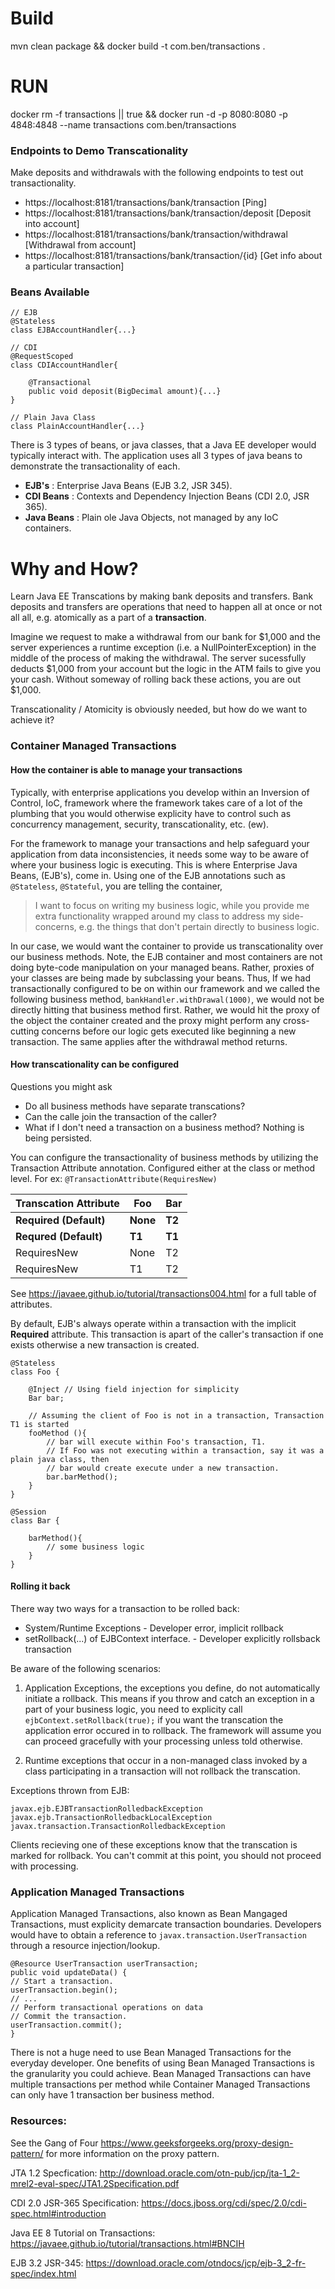 # Build
mvn clean package && docker build -t com.ben/transactions .

# RUN
docker rm -f transactions || true && docker run -d -p 8080:8080 -p 4848:4848 --name transactions com.ben/transactions


### Endpoints to Demo Transcationality

Make deposits and withdrawals with the following endpoints to test out transactionality.


- https://localhost:8181/transactions/bank/transaction [Ping]
- https://localhost:8181/transactions/bank/transaction/deposit [Deposit into account]
- https://localhost:8181/transactions/bank/transaction/withdrawal [Withdrawal from account]
- https://localhost:8181/transactions/bank/transaction/{id} [Get info about a particular transaction]


### Beans Available
```
// EJB
@Stateless
class EJBAccountHandler{...}

// CDI
@RequestScoped
class CDIAccountHandler{

    @Transactional
    public void deposit(BigDecimal amount){...}
}

// Plain Java Class
class PlainAccountHandler{...}
```

There is 3 types of beans, or java classes, that a Java EE developer would typically interact with. The application uses all 3 types of java beans to demonstrate the transactionality of each.
- **EJB's** : Enterprise Java Beans (EJB 3.2, JSR 345).
- **CDI Beans** : Contexts and Dependency Injection Beans (CDI 2.0, JSR 365).
- **Java Beans** : Plain ole Java Objects, not managed by any IoC containers.

# Why and How?

Learn Java EE Transcations by making bank deposits and transfers. Bank deposits and transfers are
operations that need to happen all at once or not all all, e.g. atomically as a part of a **transaction**. 

Imagine we request to make a withdrawal from our bank for $1,000 and the server experiences a runtime exception (i.e. a NullPointerException) in the middle of the process of making the withdrawal. The server sucessfully deducts $1,000 from your account but the logic in the ATM fails to give you your cash. Without someway of rolling back these actions, you are out $1,000. 

Transcationality / Atomicity is obviously needed, but how do we want to achieve it?

### Container Managed Transactions

#### How the container is able to manage your transactions
Typically, with enterprise applications you develop within an Inversion of Control, IoC, framework where the framework takes care of a lot of the plumbing that you would otherwise explicity have to control such as concurrency management, security, transcationality, etc. (ew).

For the framework to manage your transactions and help safeguard your application from data inconsistencies, it needs some way to be aware of where your business logic is executing. This is where Enterprise Java Beans, (EJB's), come in. Using one of the EJB annotations such as ```@Stateless```, ```@Stateful```, you are telling the container,
 > I want to focus on writing my business logic, while you provide me extra functionality wrapped around my class to address my side-concerns, e.g. the things that don't pertain directly to business logic.

 In our case, we would want the container to provide us transcationality over our business methods. Note, the EJB container and most containers are not doing byte-code manipulation on your managed beans. Rather, proxies of your classes are being made by subclassing your beans. Thus, If we had transactionally configured to be on within our framework and we called the following business method, ```bankHandler.withDrawal(1000)```, we would not be directly hitting that business method first. Rather, we would hit the proxy of the object the container created and the proxy might perform any cross-cutting concerns before our logic gets executed like beginning a new transaction. The same applies after the withdrawal method returns.

#### How transcationality can be configured
Questions you might ask 
- Do all business methods have separate transcations? 
- Can the calle join the transaction of the caller?
- What if I don't need a transaction on a business method? Nothing is being persisted.

You can configure the transactionality of business methods by utilizing the Transaction Attribute annotation. Configured either at the class or method level. For ex: ```@TransactionAttribute(RequiresNew)```

| Transcation Attribute | Foo | Bar |
|------------------------|-----|-----|
| **Required (Default)** | **None**| **T2**  |
| **Requred (Default)** | **T1** | **T1** |
| RequiresNew | None | T2 |
| RequiresNew | T1 | T2 |

See https://javaee.github.io/tutorial/transactions004.html for a full table of attributes.

By default, EJB's always operate within a transaction with the implicit **Required** attribute. This transaction is apart of the caller's transaction if one exists otherwise a new transaction is created. 

```
@Stateless
class Foo {

	@Inject // Using field injection for simplicity
	Bar bar;

	// Assuming the client of Foo is not in a transaction, Transaction T1 is started
	fooMethod (){
		// bar will execute within Foo's transaction, T1.
		// If Foo was not executing within a transaction, say it was a plain java class, then 
		// bar would create execute under a new transaction.
		bar.barMethod(); 
	}
}

@Session
class Bar {

	barMethod(){
		// some business logic
	}
}
```
#### Rolling it back

There way two ways for a transaction to be rolled back:
- System/Runtime Exceptions - Developer error, implicit rollback 
- setRollback(...) of EJBContext interface. - Developer explicitly rollsback transaction

Be aware of the following scenarios:

1. Application Exceptions, the exceptions you define, do not automatically initiate a rollback.
This means if you throw and catch an exception in a part of your business logic, you need to explicity call ```ejbContext.setRollback(true);``` if you want the transcation the application error occured in to rollback. The framework will assume you can proceed gracefully with your processing unless told otherwise.

2. Runtime exceptions that occur in a non-managed class invoked by a class participating in a transaction will not rollback the transcation.


Exceptions thrown from EJB:
```
javax.ejb.EJBTransactionRolledbackException
javax.ejb.TransactionRolledbackLocalException
javax.transaction.TransactionRolledbackException
```

Clients recieving one of these exceptions know that the transcation is marked for rollback. You can't commit at this point, you should not proceed with processing.


### Application Managed Transactions

Application Managed Transactions, also known as Bean Mangaged Transactions, must explicity
demarcate transaction boundaries. Developers would have to obtain a reference to ```javax.transaction.UserTransaction``` through a resource injection/lookup. 
```
@Resource UserTransaction userTransaction;
public void updateData() {
// Start a transaction.
userTransaction.begin();
// ...
// Perform transactional operations on data
// Commit the transaction.
userTransaction.commit();
}
```

There is not a huge need to use Bean Managed Transactions for the everyday developer. One benefits of using Bean Managed Transactions is the granularity you could achieve. Bean Managed Transactions can have multiple transactions per method while Container Managed Transactions can only have 1 transaction ber business method.

### Resources:
See the Gang of Four https://www.geeksforgeeks.org/proxy-design-pattern/ for more information on the proxy pattern.

JTA 1.2 Specfication: http://download.oracle.com/otn-pub/jcp/jta-1_2-mrel2-eval-spec/JTA1.2Specification.pdf

CDI 2.0 JSR-365 Specification: https://docs.jboss.org/cdi/spec/2.0/cdi-spec.html#introduction

Java EE 8 Tutorial on Transactions: https://javaee.github.io/tutorial/transactions.html#BNCIH

EJB 3.2 JSR-345: https://download.oracle.com/otndocs/jcp/ejb-3_2-fr-spec/index.html